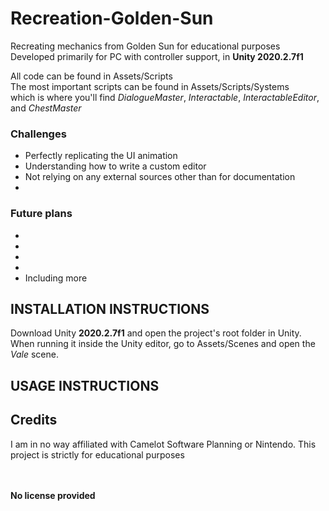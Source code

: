 # Recreation-Golden-Sun
Recreating mechanics from Golden Sun for educational purposes
</br>
Developed primarily for PC with controller support, in **Unity 2020.2.7f1**

All code can be found in Assets/Scripts
</br>
The most important scripts can be found in Assets/Scripts/Systems
</br>
which is where you'll find *DialogueMaster*, *Interactable*, *InteractableEditor*, and *ChestMaster*

### Challenges
* Perfectly replicating the UI animation
* Understanding how to write a custom editor
* Not relying on any external sources other than for documentation
* 

### Future plans
* 
* 
* 
* 
* Including more

## INSTALLATION INSTRUCTIONS
Download Unity **2020.2.7f1** and open the project's root folder in Unity.
When running it inside the Unity editor, go to Assets/Scenes and open the *Vale* scene.

## USAGE INSTRUCTIONS


## Credits
I am in no way affiliated with Camelot Software Planning or Nintendo. This project is strictly for educational purposes
</br>
</br>
</br>

**No license provided**
